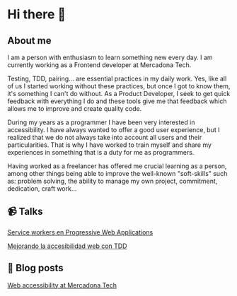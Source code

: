 # Hi there 👋

## About me

I am a person with enthusiasm to learn something new every day. I am currently working as a Frontend developer at Mercadona Tech.

Testing, TDD, pairing... are essential practices in my daily work. Yes, like all of us I started working without these practices, but once I got to know them, it's something I can't do without. As a Product Developer, I seek to get quick feedback with everything I do and these tools give me that feedback which allows me to improve and create quality code.

During my years as a programmer I have been very interested in accessibility. I have always wanted to offer a good user experience, but I realized that we do not always take into account all users and their particularities. That is why I have worked to train myself and share my experiences in something that is a duty for me as programmers.

Having worked as a freelancer has offered me crucial learning as a person, among other things being able to improve the well-known "soft-skills" such as: problem solving, the ability to manage my own project, commitment, dedication, craft work...

## 📹 Talks
[Service workers en Progressive Web Applications ](https://www.youtube.com/watch?v=xK_gZRDGy5o)

[Mejorando la accesibilidad web con TDD](https://www.youtube.com/watch?v=P65egeFvMAk)

## 📕 Blog posts
[Web accessibility at Mercadona Tech](https://medium.com/mercadona-tech/web-accessibility-at-mercadona-tech-f493fff3320f)

<!--
**juandiegombr/juandiegombr** is a ✨ _special_ ✨ repository because its `README.md` (this file) appears on your GitHub profile.

Here are some ideas to get you started:

- 🔭 I’m currently working on ...
- 🌱 I’m currently learning ...
- 👯 I’m looking to collaborate on ...
- 🤔 I’m looking for help with ...
- 💬 Ask me about ...
- 📫 How to reach me: ...
- 😄 Pronouns: ...
- ⚡ Fun fact: ...
-->

